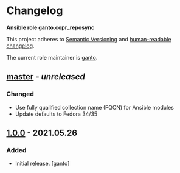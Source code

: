 # Changelog

**Ansible role ganto.copr_reposync**

This project adheres to [Semantic Versioning](https://semver.org/spec/v2.0.0.html>)
and [human-readable changelog](https://keepachangelog.com/).

The current role maintainer is [ganto](https://github.com/ganto).

## [master](https://github.com/ganto/ansible-copr_reposync/release/tag/1.0.0...master) - _unreleased_

### Changed

- Use fully qualified collection name (FQCN) for Ansible modules
- Update defaults to Fedora 34/35


## [1.0.0](https://github.com/ganto/ansible-copr_reposync/releases/tag/1.0.0) - 2021.05.26

### Added

- Initial release. [ganto]
